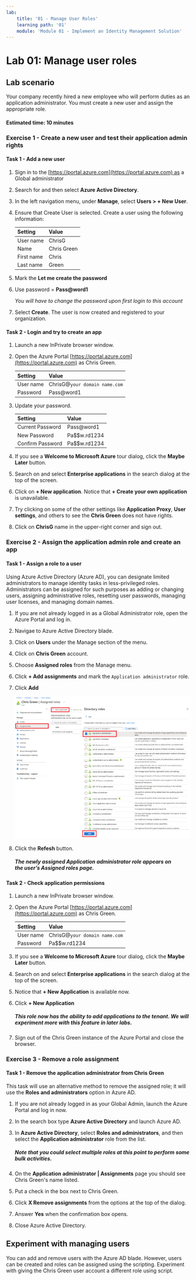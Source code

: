 ```yaml
---
lab:
    title: '01 - Manage User Roles'
    learning path: '01'
    module: 'Module 01 - Implement an Identity Management Solution'
---
```


# Lab 01: Manage user roles

## Lab scenario

Your company recently hired a new employee who will perform duties as an application administrator. You must create a new user and assign the appropriate role.

#### Estimated time: 10 minutes

### Exercise 1 - Create a new user and test their application admin rights

#### Task 1 - Add a new user

1. Sign in to the [https://portal.azure.com](https://portal.azure.com) as a Global administrator

2. Search for and then select **Azure Active Directory**.

3. In the left navigation menu, under **Manage**, select **Users > + New User**.

4. Ensure that Create User is selected.  Create a user using the following information:

    | **Setting**| **Value**|
    | :--- | :--- |
    | User name| ChrisG|
    | Name| Chris Green|
    | First name| Chris|
    | Last name| Green|

5. Mark the **Let me create the password**

6. Use password = **Pass@word1**

     *You will have to change the password upon first login to this account*

7. Select **Create**. The user is now created and registered to your organization.

#### Task 2 - Login and try to create an app

1. Launch a new InPrivate browser window.
2. Open the Azure Portal [https://portal.azure.com](https://portal.azure.com) as Chris Green.

    | **Setting**| **Value**|
    | :--- | :--- |
    | User name| ChrisG@`your domain name.com`|
    | Password| Pass@word1|

3. Update your password.

    | **Setting**| **Value**|
    | :--- | :--- |
    | Current Password| Pass@word1|
    | New Password| Pa$$w.rd1234|
    | Confirm Password| Pa$$w.rd1234|

4. If you see a **Welcome to Microsoft Azure** tour dialog, click the **Maybe Later** button.

5. Search on and select **Enterprise applications** in the search dialog at the top of the screen.
6. Click on **+ New application**. Notice that **+ Create your own application** is unavailable.
7. Try clicking on some of the other settings like **Application Proxy**, **User settings**, and others to see the **Chris Green** does not have rights.
8. Click on **ChrisG** name in the upper-right corner and sign out.

### Exercise 2 - Assign the application admin role and create an app

#### Task 1 - Assign a role to a user

Using Azure Active Directory (Azure AD), you can designate limited administrators to manage identity tasks in less-privileged roles. Administrators can be assigned for such purposes as adding or changing users, assigning administrative roles, resetting user passwords, managing user licenses, and managing domain names.

1. If you are not already logged in as a Global Administrator role, open the Azure Portal and log in.
2. Navigae to Azure Active Directory blade.
3. Click on **Users** under the Manage section of the menu.
4. Click on **Chris Green** account.
5. Choose **Assigned roles** from the Manage menu.
6. Click **+ Add assignments** and mark the `Application administrator` role.
7. Click **Add**

    ![Assigned roles page - showing the selected role](./media/directory-role-select-role.png)

8. Click the **Refesh** button.

     ##### The newly assigned Application administrator role appears on the user’s **Assigned roles** page.

#### Task 2 - Check application permissions

1. Launch a new InPrivate browser window.
2. Open the Azure Portal [https://portal.azure.com](https://portal.azure.com) as Chris Green.

    | **Setting**| **Value**|
    | :--- | :--- |
    | User name| ChrisG@`your domain name.com`|
    | Password| Pa$$w.rd1234|

3. If you see a **Welcome to Microsoft Azure** tour dialog, click the **Maybe Later** button.
4. Search on and select **Enterprise applications** in the search dialog at the top of the screen.
5. Notice that **+ New Application** is available now.
6. Click **+ New Application**

     ##### This role now has the ability to add applications to the tenant.  We will experiment more with this feature in later labs.

7. Sign out of the Chris Green instance of the Azure Portal and close the browser.

### Exercise 3 - Remove a role assignment

#### Task 1 - Remove the application administrator from Chris Green

This task will use an alternative method to remove the assigned role; it will use the **Roles and administrators** option in Azure AD.

1. If you are not already logged in as your Global Admin, launch the Azure Portal and log in now.
2. In the search box type **Azure Active Directory** and launch Azure AD.
3. In **Azure Active Directory**, select **Roles and administrators**, and then select the **Application administrator** role from the list.

     ##### Note that you could select multiple roles at this point to perform some bulk activities.

4. On the **Application administrator | Assignments** page you should see Chris Green's name listed.
5. Put a check in the box next to Chris Green.
6. Click **X Remove assignments** from the options at the top of the dialog.
7. Answer **Yes** when the confirmation box opens.
8. Close Azure Active Directory.

## Experiment with managing users

You can add and remove users with the Azure AD blade.  However, users can be created and roles can be assigned using the scripting.  Experiment with giving the Chris Green user account a different role using script.

